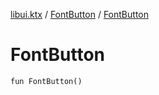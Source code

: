 [libui.ktx](../README.md) / [FontButton](README.md) / [FontButton](-font-button.md)

# FontButton

`fun FontButton()`
